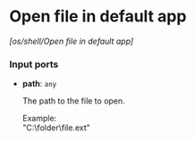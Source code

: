 # Open file in default app

_[os/shell/Open file in default app]_

### Input ports

* __path__: ` any `


    The path to the file to open.  
      
    Example:  
    "C:\\folder\\file.ext"  

